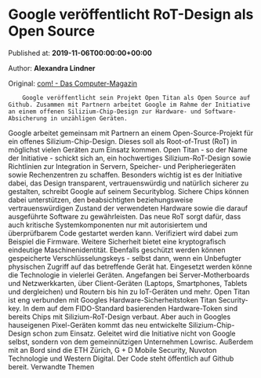 
# Google veröffentlicht RoT-Design als Open Source

Published at: **2019-11-06T00:00:00+00:00**

Author: **Alexandra Lindner**

Original: [com! - Das Computer-Magazin](https://www.com-magazin.de/news/google/google-veroeffentlicht-rot-design-open-source-2289552.html)


        Google veröffentlicht sein Projekt Open Titan als Open Source auf Github. Zusammen mit Partnern arbeitet Google im Rahme der Initiative an einem offenen Silizium-Chip-Design zur Hardware- und Software-Absicherung in unzähligen Geräten.
      
Google arbeitet gemeinsam mit Partnern an einem Open-Source-Projekt für ein offenes Silizium-Chip-Design. Dieses soll als Root-of-Trust (RoT) in möglichst vielen Geräten zum Einsatz kommen.
Open Titan - so der Name der Initiative - schickt sich an, ein hochwertiges Silizium-RoT-Design sowie Richtlinien zur Integration in Servern, Speicher- und Peripheriegeräten sowie Rechenzentren zu schaffen. Besonders wichtig ist es der Initiative dabei, das Design transparent, vertrauenswürdig und natürlich sicherer zu gestalten, schreibt Google auf seinem Securityblog.
Sichere Chips können dabei unterstützen, den beabsichtigten beziehungsweise vertrauenswürdigen Zustand der verwendeten Hardware sowie die darauf ausgeführte Software zu gewährleisten. Das neue RoT sorgt dafür, dass auch kritische Systemkomponenten nur mit autorisiertem und überprüfbarem Code gestartet werden kann.
Verifiziert wird dabei zum Beispiel die Firmware. Weitere Sicherheit bietet eine kryptografisch eindeutige Maschinenidentität. Ebenfalls geschützt werden können gespeicherte Verschlüsselungskeys - selbst dann, wenn ein Unbefugter physischen Zugriff auf das betreffende Gerät hat.
Eingesetzt werden könne die Technologie in vielerlei Geräten. Angefangen bei Server-Motherboards und Netzwerkkarten, über Client-Geräten (Laptops, Smartphones, Tablets und dergleichen) und Routern bis hin zu IoT-Geräten und mehr.
Open Titan ist eng verbunden mit Googles Hardware-Sicherheitstoken Titan Security-key. In dem auf dem FIDO-Standard basierenden Hardware-Token sind bereits Chips mit Silizium-RoT-Design verbaut. Aber auch in Googles hauseigenen Pixel-Geräten kommt das neu entwickelte Silizium-Chip-Design schon zum Einsatz.
Geleitet wird die Initiative nicht von Google selbst, sondern von dem gemeinnützigen Unternehmen Lowrisc. Außerdem mit an Bord sind die ETH Zürich, G + D Mobile Security, Nuvoton Technologie und Western Digital.
Der Code steht öffentlich auf Github bereit.
Verwandte Themen

